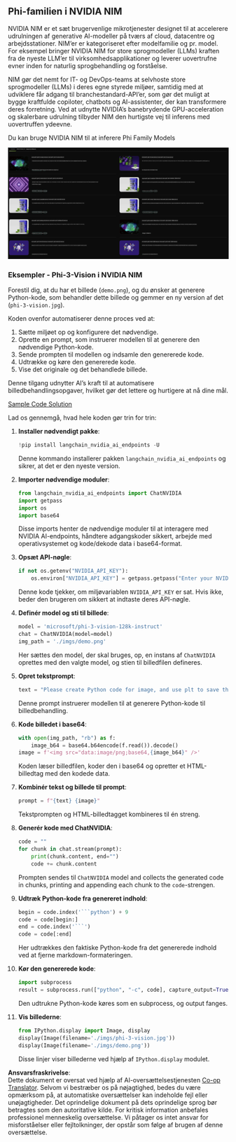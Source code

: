 <!--
CO_OP_TRANSLATOR_METADATA:
{
  "original_hash": "7b08e277df2a9307f861ae54bc30c772",
  "translation_date": "2025-05-09T09:55:31+00:00",
  "source_file": "md/01.Introduction/02/06.NVIDIA.md",
  "language_code": "da"
}
-->
## Phi-familien i NVIDIA NIM

NVIDIA NIM er et sæt brugervenlige mikrotjenester designet til at accelerere udrulningen af generative AI-modeller på tværs af cloud, datacentre og arbejdsstationer. NIM’er er kategoriseret efter modelfamilie og pr. model. For eksempel bringer NVIDIA NIM for store sprogmodeller (LLMs) kraften fra de nyeste LLM’er til virksomhedsapplikationer og leverer uovertrufne evner inden for naturlig sprogbehandling og forståelse.

NIM gør det nemt for IT- og DevOps-teams at selvhoste store sprogmodeller (LLMs) i deres egne styrede miljøer, samtidig med at udviklere får adgang til branchestandard-API’er, som gør det muligt at bygge kraftfulde copiloter, chatbots og AI-assistenter, der kan transformere deres forretning. Ved at udnytte NVIDIA’s banebrydende GPU-acceleration og skalerbare udrulning tilbyder NIM den hurtigste vej til inferens med uovertruffen ydeevne.

Du kan bruge NVIDIA NIM til at inferere Phi Family Models

![nim](../../../../../translated_images/Phi-NIM.45af94d89220fbbbc85f8da0379150a29cc88c3dd8ec417b1d3b7237bbe1c58a.da.png)

### **Eksempler - Phi-3-Vision i NVIDIA NIM**

Forestil dig, at du har et billede (`demo.png`), og du ønsker at generere Python-kode, som behandler dette billede og gemmer en ny version af det (`phi-3-vision.jpg`).

Koden ovenfor automatiserer denne proces ved at:

1. Sætte miljøet op og konfigurere det nødvendige.
2. Oprette en prompt, som instruerer modellen til at generere den nødvendige Python-kode.
3. Sende prompten til modellen og indsamle den genererede kode.
4. Udtrække og køre den genererede kode.
5. Vise det originale og det behandlede billede.

Denne tilgang udnytter AI’s kraft til at automatisere billedbehandlingsopgaver, hvilket gør det lettere og hurtigere at nå dine mål.

[Sample Code Solution](../../../../../code/06.E2E/E2E_Nvidia_NIM_Phi3_Vision.ipynb)

Lad os gennemgå, hvad hele koden gør trin for trin:

1. **Installer nødvendigt pakke**:  
    ```python
    !pip install langchain_nvidia_ai_endpoints -U
    ```  
    Denne kommando installerer pakken `langchain_nvidia_ai_endpoints` og sikrer, at det er den nyeste version.

2. **Importer nødvendige moduler**:  
    ```python
    from langchain_nvidia_ai_endpoints import ChatNVIDIA
    import getpass
    import os
    import base64
    ```  
    Disse imports henter de nødvendige moduler til at interagere med NVIDIA AI-endpoints, håndtere adgangskoder sikkert, arbejde med operativsystemet og kode/dekode data i base64-format.

3. **Opsæt API-nøgle**:  
    ```python
    if not os.getenv("NVIDIA_API_KEY"):
        os.environ["NVIDIA_API_KEY"] = getpass.getpass("Enter your NVIDIA API key: ")
    ```  
    Denne kode tjekker, om miljøvariablen `NVIDIA_API_KEY` er sat. Hvis ikke, beder den brugeren om sikkert at indtaste deres API-nøgle.

4. **Definér model og sti til billede**:  
    ```python
    model = 'microsoft/phi-3-vision-128k-instruct'
    chat = ChatNVIDIA(model=model)
    img_path = './imgs/demo.png'
    ```  
    Her sættes den model, der skal bruges, op, en instans af `ChatNVIDIA` oprettes med den valgte model, og stien til billedfilen defineres.

5. **Opret tekstprompt**:  
    ```python
    text = "Please create Python code for image, and use plt to save the new picture under imgs/ and name it phi-3-vision.jpg."
    ```  
    Denne prompt instruerer modellen til at generere Python-kode til billedbehandling.

6. **Kode billedet i base64**:  
    ```python
    with open(img_path, "rb") as f:
        image_b64 = base64.b64encode(f.read()).decode()
    image = f'<img src="data:image/png;base64,{image_b64}" />'
    ```  
    Koden læser billedfilen, koder den i base64 og opretter et HTML-billedtag med den kodede data.

7. **Kombinér tekst og billede til prompt**:  
    ```python
    prompt = f"{text} {image}"
    ```  
    Tekstprompten og HTML-billedtagget kombineres til én streng.

8. **Generér kode med ChatNVIDIA**:  
    ```python
    code = ""
    for chunk in chat.stream(prompt):
        print(chunk.content, end="")
        code += chunk.content
    ```  
    Prompten sendes til `ChatNVIDIA` model and collects the generated code in chunks, printing and appending each chunk to the `code`-strengen.

9. **Udtræk Python-kode fra genereret indhold**:  
    ```python
    begin = code.index('```python') + 9  
    code = code[begin:]  
    end = code.index('```')
    code = code[:end]
    ```  
    Her udtrækkes den faktiske Python-kode fra det genererede indhold ved at fjerne markdown-formateringen.

10. **Kør den genererede kode**:  
    ```python
    import subprocess
    result = subprocess.run(["python", "-c", code], capture_output=True)
    ```  
    Den udtrukne Python-kode køres som en subprocess, og output fanges.

11. **Vis billederne**:  
    ```python
    from IPython.display import Image, display
    display(Image(filename='./imgs/phi-3-vision.jpg'))
    display(Image(filename='./imgs/demo.png'))
    ```  
    Disse linjer viser billederne ved hjælp af `IPython.display` modulet.

**Ansvarsfraskrivelse**:  
Dette dokument er oversat ved hjælp af AI-oversættelsestjenesten [Co-op Translator](https://github.com/Azure/co-op-translator). Selvom vi bestræber os på nøjagtighed, bedes du være opmærksom på, at automatiske oversættelser kan indeholde fejl eller unøjagtigheder. Det oprindelige dokument på dets oprindelige sprog bør betragtes som den autoritative kilde. For kritisk information anbefales professionel menneskelig oversættelse. Vi påtager os intet ansvar for misforståelser eller fejltolkninger, der opstår som følge af brugen af denne oversættelse.